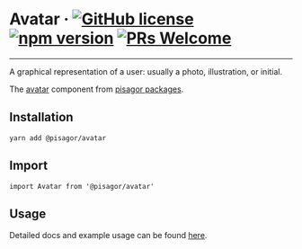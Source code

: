 # Avatar &middot; [![GitHub license](https://img.shields.io/badge/license-MIT-blue.svg)](https://github.com/facebook/react/blob/master/LICENSE) [![npm version](https://img.shields.io/npm/v/react.svg?style=flat)](https://www.npmjs.com/package/react) [![PRs Welcome](https://img.shields.io/badge/PRs-welcome-brightgreen.svg)](https://reactjs.org/docs/how-to-contribute.html#your-first-pull-request)

---

A graphical representation of a user: usually a photo, illustration, or initial.

The [avatar](https://pisagor.com/components/avatar) component from [pisagor packages](https://pisagor.com).

## Installation

    yarn add @pisagor/avatar

## Import
  
    import Avatar from '@pisagor/avatar'
  

## Usage

Detailed docs and example usage can be found [here](https://pisagor.com/components/avatar).
